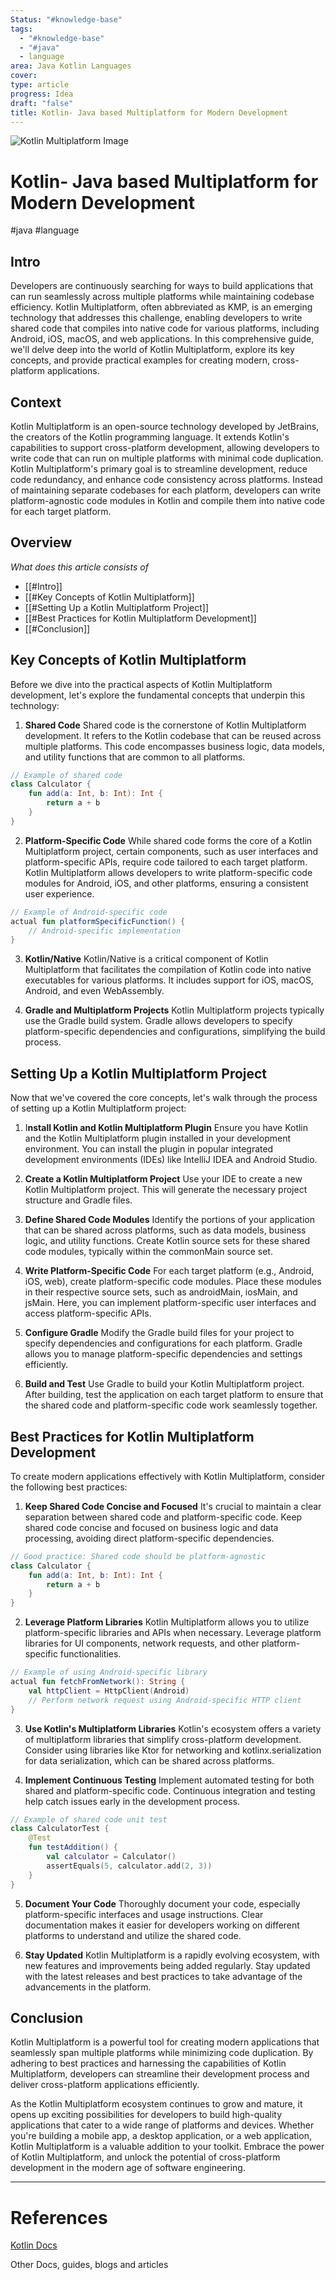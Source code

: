 ```yaml
---
Status: "#knowledge-base"
tags:
  - "#knowledge-base"
  - "#java"
  - language
area: Java Kotlin Languages
cover: 
type: article
progress: Idea
draft: "false"
title: Kotlin- Java based Multiplatform for Modern Development
---
```

![Kotlin Multiplatform Image](https://insert-koin.io/img/homepage/kmm.png)
# Kotlin- Java based Multiplatform for Modern Development

#java #language 

## Intro

 Developers are continuously searching for ways to build applications that can run seamlessly across multiple platforms while maintaining codebase efficiency. Kotlin Multiplatform, often abbreviated as KMP, is an emerging technology that addresses this challenge, enabling developers to write shared code that compiles into native code for various platforms, including Android, iOS, macOS, and web applications. In this comprehensive guide, we'll delve deep into the world of Kotlin Multiplatform, explore its key concepts, and provide practical examples for creating modern, cross-platform applications.


## Context

Kotlin Multiplatform is an open-source technology developed by JetBrains, the creators of the Kotlin programming language. It extends Kotlin's capabilities to support cross-platform development, allowing developers to write code that can run on multiple platforms with minimal code duplication. Kotlin Multiplatform's primary goal is to streamline development, reduce code redundancy, and enhance code consistency across platforms. Instead of maintaining separate codebases for each platform, developers can write platform-agnostic code modules in Kotlin and compile them into native code for each target platform.

## Overview
*What does this article consists of*
- [[#Intro]]
- [[#Key Concepts of Kotlin Multiplatform]]
- [[#Setting Up a Kotlin Multiplatform Project]]
- [[#Best Practices for Kotlin Multiplatform Development]]
- [[#Conclusion]]


## Key Concepts of Kotlin Multiplatform

Before we dive into the practical aspects of Kotlin Multiplatform development, let's explore the fundamental concepts that underpin this technology:
 
 
1. **Shared Code**
Shared code is the cornerstone of Kotlin Multiplatform development. It refers to the Kotlin codebase that can be reused across multiple platforms. This code encompasses business logic, data models, and utility functions that are common to all platforms.

```kotlin
// Example of shared code
class Calculator {
    fun add(a: Int, b: Int): Int {
        return a + b
    }
}
```

2. **Platform-Specific Code**
While shared code forms the core of a Kotlin Multiplatform project, certain components, such as user interfaces and platform-specific APIs, require code tailored to each target platform. Kotlin Multiplatform allows developers to write platform-specific code modules for Android, iOS, and other platforms, ensuring a consistent user experience.

```kotlin
// Example of Android-specific code
actual fun platformSpecificFunction() {
    // Android-specific implementation
}
```

3. **Kotlin/Native**
Kotlin/Native is a critical component of Kotlin Multiplatform that facilitates the compilation of Kotlin code into native executables for various platforms. It includes support for iOS, macOS, Android, and even WebAssembly.

4. **Gradle and Multiplatform Projects**
Kotlin Multiplatform projects typically use the Gradle build system. Gradle allows developers to specify platform-specific dependencies and configurations, simplifying the build process.

## Setting Up a Kotlin Multiplatform Project

Now that we've covered the core concepts, let's walk through the process of setting up a Kotlin Multiplatform project:

1. I**nstall Kotlin and Kotlin Multiplatform Plugin**
Ensure you have Kotlin and the Kotlin Multiplatform plugin installed in your development environment. You can install the plugin in popular integrated development environments (IDEs) like IntelliJ IDEA and Android Studio.

2. **Create a Kotlin Multiplatform Project**
Use your IDE to create a new Kotlin Multiplatform project. This will generate the necessary project structure and Gradle files.

3. **Define Shared Code Modules**
Identify the portions of your application that can be shared across platforms, such as data models, business logic, and utility functions. Create Kotlin source sets for these shared code modules, typically within the commonMain source set.

4. **Write Platform-Specific Code**
For each target platform (e.g., Android, iOS, web), create platform-specific code modules. Place these modules in their respective source sets, such as androidMain, iosMain, and jsMain. Here, you can implement platform-specific user interfaces and access platform-specific APIs.

5. **Configure Gradle**
Modify the Gradle build files for your project to specify dependencies and configurations for each platform. Gradle allows you to manage platform-specific dependencies and settings efficiently.

6. **Build and Test**
Use Gradle to build your Kotlin Multiplatform project. After building, test the application on each target platform to ensure that the shared code and platform-specific code work seamlessly together.

## Best Practices for Kotlin Multiplatform Development

To create modern applications effectively with Kotlin Multiplatform, consider the following best practices:

1. **Keep Shared Code Concise and Focused**
It's crucial to maintain a clear separation between shared code and platform-specific code. Keep shared code concise and focused on business logic and data processing, avoiding direct platform-specific dependencies.

```kotlin
// Good practice: Shared code should be platform-agnostic
class Calculator {
    fun add(a: Int, b: Int): Int {
        return a + b
    }
}
```

2. **Leverage Platform Libraries**
Kotlin Multiplatform allows you to utilize platform-specific libraries and APIs when necessary. Leverage platform libraries for UI components, network requests, and other platform-specific functionalities.


```kotlin
// Example of using Android-specific library
actual fun fetchFromNetwork(): String {
    val httpClient = HttpClient(Android)
    // Perform network request using Android-specific HTTP client
}
```


3. **Use Kotlin's Multiplatform Libraries**
Kotlin's ecosystem offers a variety of multiplatform libraries that simplify cross-platform development. Consider using libraries like Ktor for networking and kotlinx.serialization for data serialization, which can be shared across platforms.

4. **Implement Continuous Testing**
Implement automated testing for both shared and platform-specific code. Continuous integration and testing help catch issues early in the development process.

```kotlin
// Example of shared code unit test
class CalculatorTest {
    @Test
    fun testAddition() {
        val calculator = Calculator()
        assertEquals(5, calculator.add(2, 3))
    }
}
```


5. **Document Your Code**
Thoroughly document your code, especially platform-specific interfaces and usage instructions. Clear documentation makes it easier for developers working on different platforms to understand and utilize the shared code.

6. **Stay Updated**
Kotlin Multiplatform is a rapidly evolving ecosystem, with new features and improvements being added regularly. Stay updated with the latest releases and best practices to take advantage of the advancements in the platform.

## Conclusion
Kotlin Multiplatform is a powerful tool for creating modern applications that seamlessly span multiple platforms while minimizing code duplication. By adhering to best practices and harnessing the capabilities of Kotlin Multiplatform, developers can streamline their development process and deliver cross-platform applications efficiently.

As the Kotlin Multiplatform ecosystem continues to grow and mature, it opens up exciting possibilities for developers to build high-quality applications that cater to a wide range of platforms and devices. Whether you're building a mobile app, a desktop application, or a web application, Kotlin Multiplatform is a valuable addition to your toolkit. Embrace the power of Kotlin Multiplatform, and unlock the potential of cross-platform development in the modern age of software engineering.






---
# References

[Kotlin Docs](https://kotlinlang.org/docs/home.html)

Other Docs, guides, blogs and articles